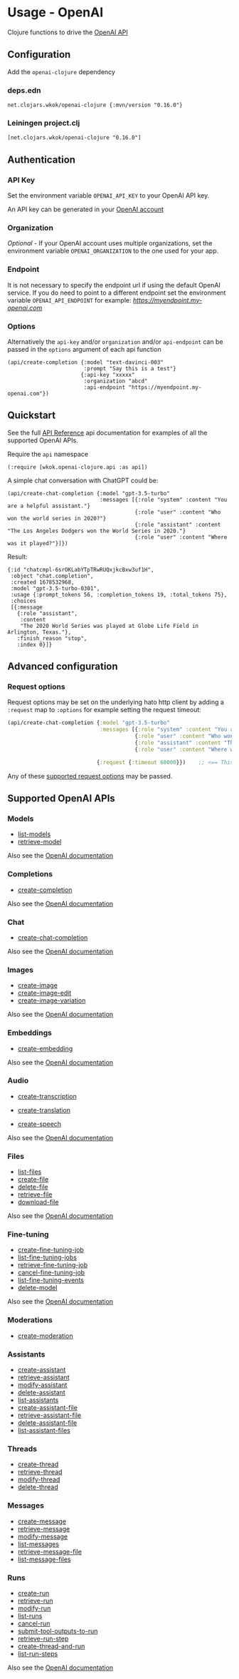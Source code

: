 # Usage - OpenAI

Clojure functions to drive the [OpenAI API](https://platform.openai.com/docs/introduction)

## Configuration

Add the `openai-clojure` dependency

### deps.edn

```
net.clojars.wkok/openai-clojure {:mvn/version "0.16.0"}
```

### Leiningen project.clj

```
[net.clojars.wkok/openai-clojure "0.16.0"]
```

## Authentication

### API Key

Set the environment variable `OPENAI_API_KEY` to your OpenAI API key.

An API key can be generated in your [OpenAI account](https://platform.openai.com/account/api-keys)

### Organization

*Optional* - If your OpenAI account uses multiple organizations, set the environment variable `OPENAI_ORGANIZATION` to the one used for your app.

### Endpoint

It is not necessary to specify the endpoint url if using the default OpenAI service. If you do need to point to a different endpoint set the environment variable `OPENAI_API_ENDPOINT` for example: *https://myendpoint.my-openai.com*

### Options

Alternatively the `api-key` and/or `organization` and/or `api-endpoint` can be passed in the `options` argument of each api function

```
(api/create-completion {:model "text-davinci-003"
                        :prompt "Say this is a test"}
                       {:api-key "xxxxx"
                        :organization "abcd"
                        :api-endpoint "https://myendpoint.my-openai.com"})
```

## Quickstart

See the full [API Reference](https://cljdoc.org/d/net.clojars.wkok/openai-clojure/0.16.0/api/wkok.openai-clojure.api) api documentation for examples of all the supported OpenAI APIs.

Require the `api` namespace

```
(:require [wkok.openai-clojure.api :as api])
```

A simple chat conversation with ChatGPT could be:

```
(api/create-chat-completion {:model "gpt-3.5-turbo"
                             :messages [{:role "system" :content "You are a helpful assistant."}
                                        {:role "user" :content "Who won the world series in 2020?"}
                                        {:role "assistant" :content "The Los Angeles Dodgers won the World Series in 2020."}
                                        {:role "user" :content "Where was it played?"}]})
```

Result:
```
{:id "chatcmpl-6srOKLabYTpTRwRUQxjkcBxw3uf1H",
 :object "chat.completion",
 :created 1678532968,
 :model "gpt-3.5-turbo-0301",
 :usage {:prompt_tokens 56, :completion_tokens 19, :total_tokens 75},
 :choices
 [{:message
   {:role "assistant",
    :content
    "The 2020 World Series was played at Globe Life Field in Arlington, Texas."},
   :finish_reason "stop",
   :index 0}]}
```

## Advanced configuration

### Request options

Request options may be set on the underlying hato http client by adding a `:request` map to `:options` for example setting the request timeout:

```clojure
(api/create-chat-completion {:model "gpt-3.5-turbo"
                             :messages [{:role "system" :content "You are a helpful assistant."}
                                        {:role "user" :content "Who won the world series in 2020?"}
                                        {:role "assistant" :content "The Los Angeles Dodgers won the World Series in 2020."}
                                        {:role "user" :content "Where was it played?"}]}

                            {:request {:timeout 60000}})    ;; <== This
```

Any of these [supported request options](https://github.com/gnarroway/hato#request-options) may be passed.

## Supported OpenAI APIs

### Models

* [list-models](https://cljdoc.org/d/net.clojars.wkok/openai-clojure/0.16.0/api/wkok.openai-clojure.api#list-models)
* [retrieve-model](https://cljdoc.org/d/net.clojars.wkok/openai-clojure/0.16.0/api/wkok.openai-clojure.api#retrieve-model)

Also see the [OpenAI documentation](https://platform.openai.com/docs/api-reference/models)

### Completions

* [create-completion](https://cljdoc.org/d/net.clojars.wkok/openai-clojure/0.16.0/api/wkok.openai-clojure.api#create-completion)

Also see the [OpenAI documentation](https://platform.openai.com/docs/api-reference/completions)

### Chat

* [create-chat-completion](https://cljdoc.org/d/net.clojars.wkok/openai-clojure/0.16.0/api/wkok.openai-clojure.api#create-chat-completion)

Also see the [OpenAI documentation](https://platform.openai.com/docs/api-reference/chat)

### Images

* [create-image](https://cljdoc.org/d/net.clojars.wkok/openai-clojure/0.16.0/api/wkok.openai-clojure.api#create-image)
* [create-image-edit](https://cljdoc.org/d/net.clojars.wkok/openai-clojure/0.16.0/api/wkok.openai-clojure.api#create-image-edit)
* [create-image-variation](https://cljdoc.org/d/net.clojars.wkok/openai-clojure/0.16.0/api/wkok.openai-clojure.api#create-image-variation)

Also see the [OpenAI documentation](https://platform.openai.com/docs/api-reference/images)

### Embeddings

* [create-embedding](https://cljdoc.org/d/net.clojars.wkok/openai-clojure/0.16.0/api/wkok.openai-clojure.api#create-embedding)

Also see the [OpenAI documentation](https://platform.openai.com/docs/api-reference/embeddings)

### Audio

* [create-transcription](https://cljdoc.org/d/net.clojars.wkok/openai-clojure/0.16.0/api/wkok.openai-clojure.api#create-transcription)
* [create-translation](https://cljdoc.org/d/net.clojars.wkok/openai-clojure/0.16.0/api/wkok.openai-clojure.api#create-translation)

* [create-speech](https://cljdoc.org/d/net.clojars.wkok/openai-clojure/0.16.0/api/wkok.openai-clojure.api#create-speech)

Also see the [OpenAI documentation](https://platform.openai.com/docs/api-reference/audio)

### Files

* [list-files](https://cljdoc.org/d/net.clojars.wkok/openai-clojure/0.16.0/api/wkok.openai-clojure.api#list-files)
* [create-file](https://cljdoc.org/d/net.clojars.wkok/openai-clojure/0.16.0/api/wkok.openai-clojure.api#create-file)
* [delete-file](https://cljdoc.org/d/net.clojars.wkok/openai-clojure/0.16.0/api/wkok.openai-clojure.api#delete-file)
* [retrieve-file](https://cljdoc.org/d/net.clojars.wkok/openai-clojure/0.16.0/api/wkok.openai-clojure.api#retrieve-file)
* [download-file](https://cljdoc.org/d/net.clojars.wkok/openai-clojure/0.16.0/api/wkok.openai-clojure.api#download-file)

Also see the [OpenAI documentation](https://platform.openai.com/docs/api-reference/files)

### Fine-tuning

* [create-fine-tuning-job](https://cljdoc.org/d/net.clojars.wkok/openai-clojure/0.16.0/api/wkok.openai-clojure.api#create-fine-tuning-job)
* [list-fine-tuning-jobs](https://cljdoc.org/d/net.clojars.wkok/openai-clojure/0.16.0/api/wkok.openai-clojure.api#list-fine-tuning-jobs)
* [retrieve-fine-tuning-job](https://cljdoc.org/d/net.clojars.wkok/openai-clojure/0.16.0/api/wkok.openai-clojure.api#retrieve-fine-tuning-job)
* [cancel-fine-tuning-job](https://cljdoc.org/d/net.clojars.wkok/openai-clojure/0.16.0/api/wkok.openai-clojure.api#cancel-fine-tuning-job)
* [list-fine-tuning-events](https://cljdoc.org/d/net.clojars.wkok/openai-clojure/0.16.0/api/wkok.openai-clojure.api#list-fine-tuning-events)
* [delete-model](https://cljdoc.org/d/net.clojars.wkok/openai-clojure/0.16.0/api/wkok.openai-clojure.api#delete-model)

Also see the [OpenAI documentation](https://platform.openai.com/docs/api-reference/fine-tuning)

### Moderations

* [create-moderation](https://cljdoc.org/d/net.clojars.wkok/openai-clojure/0.16.0/api/wkok.openai-clojure.api#create-moderation)

### Assistants

* [create-assistant](https://platform.openai.com/docs/api-reference/assistants/createAssistant)
* [retrieve-assistant](https://platform.openai.com/docs/api-reference/assistants/getAssistant)
* [modify-assistant](https://platform.openai.com/docs/api-reference/assistants/modifyAssistant)
* [delete-assistant](https://platform.openai.com/docs/api-reference/assistants/deleteAssistant)
* [list-assistants](https://platform.openai.com/docs/api-reference/assistants/listAssistants)
* [create-assistant-file](https://platform.openai.com/docs/api-reference/assistants/createAssistantFile)
* [retrieve-assistant-file](https://platform.openai.com/docs/api-reference/assistants/getAssistantFile)
* [delete-assistant-file](https://platform.openai.com/docs/api-reference/assistants/deleteAssistantFile)
* [list-assistant-files](https://platform.openai.com/docs/api-reference/assistants/listAssistantFiles)

### Threads

* [create-thread](https://platform.openai.com/docs/api-reference/threads/createThread)
* [retrieve-thread](https://platform.openai.com/docs/api-reference/threads/getThread)
* [modify-thread](https://platform.openai.com/docs/api-reference/threads/modifyThread)
* [delete-thread](https://platform.openai.com/docs/api-reference/threads/deleteThread)

### Messages

* [create-message](https://platform.openai.com/docs/api-reference/messages/createMessage)
* [retrieve-message](https://platform.openai.com/docs/api-reference/messages/getMessage)
* [modify-message](https://platform.openai.com/docs/api-reference/messages/modifyMessage)
* [list-messages](https://platform.openai.com/docs/api-reference/messages/listMessages)
* [retrieve-message-file](https://platform.openai.com/docs/api-reference/messages/getMessageFile)
* [list-message-files](https://platform.openai.com/docs/api-reference/messages/listMessageFiles)

### Runs

* [create-run](https://platform.openai.com/docs/api-reference/runs/createRun)
* [retrieve-run](https://platform.openai.com/docs/api-reference/runs/getRun)
* [modify-run](https://platform.openai.com/docs/api-reference/runs/modifyRun)
* [list-runs](https://platform.openai.com/docs/api-reference/runs/listRuns)
* [cancel-run](https://platform.openai.com/docs/api-reference/runs/cancelRun)
* [submit-tool-outputs-to-run](https://platform.openai.com/docs/api-reference/runs/submitToolOutputs)
* [retrieve-run-step](https://platform.openai.com/docs/api-reference/runs/getRunStep)
* [create-thread-and-run](https://platform.openai.com/docs/api-reference/runs/createThreadAndRun)
* [list-run-steps](https://platform.openai.com/docs/api-reference/runs/listRunSteps)


Also see the [OpenAI documentation](https://platform.openai.com/docs/api-reference/moderations)
